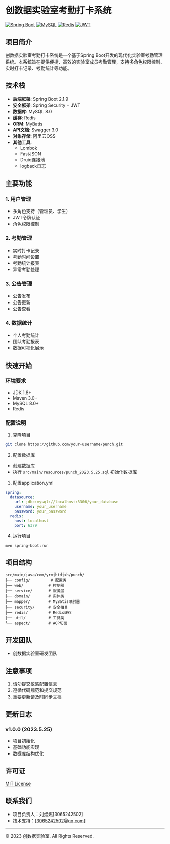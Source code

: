 # 创数据实验室考勤打卡系统

[![Spring Boot](https://img.shields.io/badge/Spring%20Boot-2.1.9-brightgreen.svg)](https://spring.io/projects/spring-boot)
[![MySQL](https://img.shields.io/badge/MySQL-8.0-blue.svg)](https://www.mysql.com/)
[![Redis](https://img.shields.io/badge/Redis-Latest-red.svg)](https://redis.io/)
[![JWT](https://img.shields.io/badge/JWT-0.9.0-orange.svg)](https://jwt.io/)

## 项目简介

创数据实验室考勤打卡系统是一个基于Spring Boot开发的现代化实验室考勤管理系统。本系统旨在提供便捷、高效的实验室成员考勤管理，支持多角色权限控制、实时打卡记录、考勤统计等功能。

## 技术栈

- **后端框架**: Spring Boot 2.1.9
- **安全框架**: Spring Security + JWT
- **数据库**: MySQL 8.0
- **缓存**: Redis
- **ORM**: MyBatis
- **API文档**: Swagger 3.0
- **对象存储**: 阿里云OSS
- **其他工具**: 
  - Lombok
  - FastJSON
  - Druid连接池
  - logback日志

## 主要功能

### 1. 用户管理
- 多角色支持（管理员、学生）
- JWT令牌认证
- 角色权限控制

### 2. 考勤管理
- 实时打卡记录
- 考勤时间设置
- 考勤统计报表
- 异常考勤处理

### 3. 公告管理
- 公告发布
- 公告更新
- 公告查看

### 4. 数据统计
- 个人考勤统计
- 团队考勤报表
- 数据可视化展示

## 快速开始

### 环境要求
- JDK 1.8+
- Maven 3.0+
- MySQL 8.0+
- Redis

### 配置说明
1. 克隆项目
```bash
git clone https://github.com/your-username/punch.git
```

2. 配置数据库
- 创建数据库
- 执行 `src/main/resources/punch_2023.5.25.sql` 初始化数据库

3. 配置application.yml
```yaml
spring:
  datasource:
    url: jdbc:mysql://localhost:3306/your_database
    username: your_username
    password: your_password
  redis:
    host: localhost
    port: 6379
```

4. 运行项目
```bash
mvn spring-boot:run
```

## 项目结构
```
src/main/java/com/yrmjhtdjxh/punch/
├── config/         # 配置类
├── web/           # 控制器
├── service/       # 服务层
├── domain/        # 实体类
├── mapper/        # MyBatis映射器
├── security/      # 安全相关
├── redis/         # Redis缓存
├── util/          # 工具类
└── aspect/        # AOP切面
```

## 开发团队

- 创数据实验室研发团队

## 注意事项

1. 请勿提交敏感配置信息
2. 遵循代码规范和提交规范
3. 重要更新请及时同步文档

## 更新日志

### v1.0.0 (2023.5.25)
- 项目初始化
- 基础功能实现
- 数据库结构优化

## 许可证

[MIT License](LICENSE)

## 联系我们

- 项目负责人：刘煜燃[3065242502]
- 技术支持：[3065242502@qq.com]

---
© 2023 创数据实验室. All Rights Reserved.
